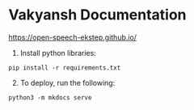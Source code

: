 # Vakyansh Documentation

https://open-speech-ekstep.github.io/


1. Install python libraries:
```
pip install -r requirements.txt
```

2. To deploy, run the following:
```
python3 -m mkdocs serve
```